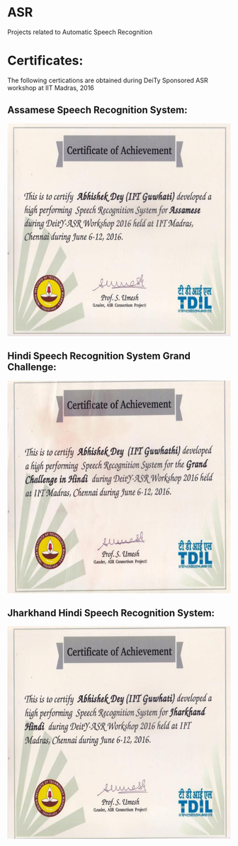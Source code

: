 # ASR
Projects related to Automatic Speech Recognition


# Certificates:

The following certications are obtained during DeiTy Sponsored ASR workshop at IIT Madras, 2016


## Assamese Speech Recognition System:

<p align="left">
<img src="certificates/assamese.jpeg" width="600" height="480">
</p>

## Hindi Speech Recognition System Grand Challenge:

<p align="left">
<img src="certificates/hindi.jpeg" width="600" height="480">
</p>

## Jharkhand Hindi Speech Recognition System:

<p align="left">
<img src="certificates/jh_hindi.jpeg" width="600" height="480">
</p>

